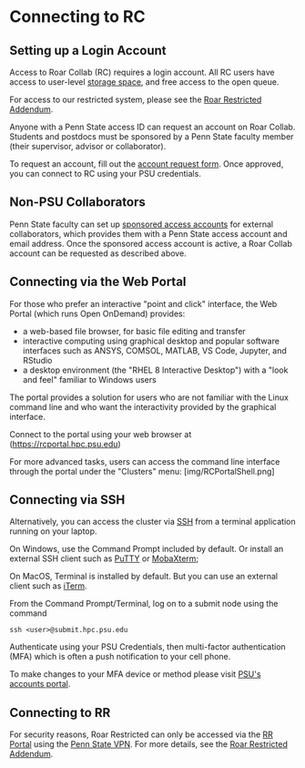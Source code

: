 # Connecting to RC

## Setting up a Login Account

Access to Roar Collab (RC) requires a login account.
All RC users have access to user-level [storage space](10_FileStorage.md/#quotas),
and free access to the open queue.

For access to our restricted system, please see the [Roar Restricted Addendum](16_RoarRestricted.md).

Anyone with a Penn State access ID can request an account on Roar Collab.
Students and postdocs must be sponsored by a Penn State faculty member (their supervisor, advisor or collaborator). 

To request an account, fill out the [account request form](https://accounts.hpc.psu.edu/users/).
Once approved, you can connect to RC using your PSU credentials.

## Non-PSU Collaborators

Penn State faculty can set up [sponsored access accounts](https://security.psu.edu/services/penn-state-accts/sponsored/) 
for external collaborators, which provides them with a Penn State access account and email address.
Once the sponsored access account is active, a Roar Collab account can be requested as described above.

## Connecting via the Web Portal

For those who prefer an interactive "point and click" interface, the Web Portal (which runs Open OnDemand) provides:

 - a web-based file browser, for basic file editing and transfer
 - interactive computing using graphical desktop and popular software interfaces such as ANSYS, COMSOL, MATLAB, VS Code, Jupyter, and RStudio
 - a desktop environment (the "RHEL 8 Interactive Desktop") with a "look and feel" familiar to Windows users

The portal provides a solution for users who are not familiar with the Linux command line and who want the interactivity provided by the graphical interface.

Connect to the portal using your web browser at (https://rcportal.hpc.psu.edu)

For more advanced tasks, users can access the command line interface through the portal under the "Clusters" menu:
[img/RCPortalShell.png]

## Connecting via SSH

Alternatively, you can access the cluster via [SSH](https://linux.die.net/man/1/ssh) from a terminal application running on your laptop.

On Windows, use the Command Prompt included by default. Or install an external SSH client such as [PuTTY](https://www.putty.org) or [MobaXterm](https://www.google.com/url?sa=t&source=web&rct=j&opi=89978449&url=https://mobaxterm.mobatek.net/);

On MacOS, Terminal is installed by default. But you can use an external client such as [iTerm](https://iterm2.com).

From the Command Prompt/Terminal, log on to a submit node using the command
```
ssh <user>@submit.hpc.psu.edu
```

Authenticate using your PSU Credentials, then multi-factor authentication (MFA) which is often a push notification to your cell phone.

To make changes to your MFA device or method please visit [PSU's accounts portal](https://accounts.psu.edu/2fa).

## Connecting to RR

For security reasons, Roar Restricted can only be accessed via the [RR Portal](https://rrportal.hpc.psu.edu/) using the 
[Penn State VPN](https://pennstate.service-now.com/sp?id=kb_article_view&sysparm_article=KB0013431&sys_kb_id=24f7cdd9dbd7e0d02c4f9e74f3961967&spa=1). 
For more details, see the [Roar Restricted Addendum](16_RoarRestricted).
